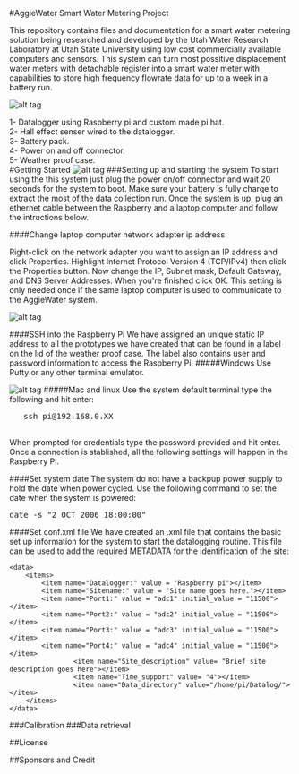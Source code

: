#AggieWater Smart Water Metering Project

This repository contains files and documentation for a smart water metering solution being researched and developed by the Utah Water Research Laboratory at Utah State University using low cost commercially available computers and sensors. This system can turn most possitive displacement water meters with detachable register into a smart water meter with capabilities to store high frequency flowrate data for up to a week in a battery run. 


![alt tag](https://github.com/UCHIC/WaterMonitor/blob/master/doc/images/AGGIEWATER_SYSTEM_CLOSEUP3.png)

1- Datalogger using Raspberry pi and custom made pi hat.  
2- Hall effect senser wired to the datalogger.  
3- Battery pack.  
4- Power on and off connector.  
5- Weather proof case.   
#Getting Started
![alt tag](https://github.com/UCHIC/WaterMonitor/blob/master/doc/images/AGGIEWATER_PACK.png)
###Setting up and starting the system
To start using the this system just plug the power on/off connector and wait 20 seconds for the system to boot. Make sure your battery is fully charge to extract the most of the data collection run. Once the system is up, plug an ethernet cable between the Raspberry and a laptop computer and follow the intructions below.

####Change laptop computer network adapter ip address

Right-click on the network adapter you want to assign an IP address and click Properties. Highlight Internet Protocol Version 4 (TCP/IPv4) then click the Properties button. Now change the IP, Subnet mask, Default Gateway, and DNS Server Addresses. When you're finished click OK. This setting is only  needed once if the same laptop computer is used to communicate to the AggieWater system.

![alt tag](https://github.com/UCHIC/WaterMonitor/blob/master/doc/images/static_ip.png)

####SSH into the Raspberry Pi
We have assigned an unique static IP address to all the prototypes we have created that can be found in a label on the lid of the weather proof case. The label also contains user and password information to access the Raspberry Pi.
#####Windows
Use Putty or any other terminal emulator.  

![alt tag](https://github.com/UCHIC/WaterMonitor/blob/master/doc/images/putty.png)
#####Mac and linux
Use the system default terminal type the following and hit enter:  

   <pre>
   ssh pi@192.168.0.XX
   </pre>

When prompted for credentials type the password provided and hit enter.  Once a connection is stablished, all the following settings will happen in the Raspberry Pi.

####Set system date
The system do not have a backpup power supply to hold the date when power cycled. Use the following command to set the date when the system is powered:

<pre>
date -s "2 OCT 2006 18:00:00"
</pre>

####Set conf.xml file
We have created an .xml file that contains the basic set up information for the system to start the datalogging routine. This file can be used to add the required METADATA for the identification of the site:
```
<data>
    <items>
        <item name="Datalogger:" value = "Raspberry pi"></item>
        <item name="Sitename:" value = "Site name goes here."></item>
        <item name="Port1:" value = "adc1" initial_value = "11500"></item>
        <item name="Port2:" value = "adc2" initial_value = "11500"></item>
        <item name="Port3:" value = "adc3" initial_value = "11500"></item>
        <item name="Port4:" value = "adc4" initial_value = "11500"></item>
                <item name="Site_description" value= "Brief site description goes here"></item>
                <item name="Time_support" value= "4"></item>
                <item name="Data_directory" value="/home/pi/Datalog/"></item>
    </items>
</data>
```
###Calibration
###Data retrieval



##License


##Sponsors and Credit



